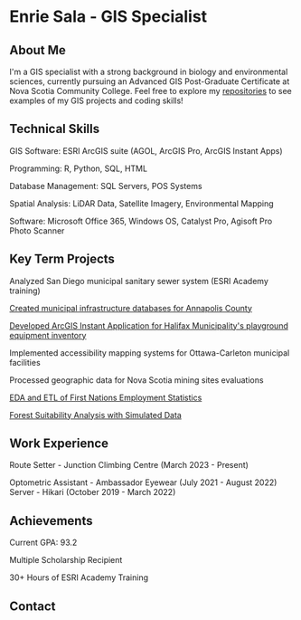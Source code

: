 # Enrie Sala - GIS Specialist
## About Me
I'm a GIS specialist with a strong background in biology and environmental sciences, currently pursuing an Advanced GIS Post-Graduate Certificate at Nova Scotia Community College. Feel free to explore my [repositories](https://github.com/EnrieSala/EnrieSala/tree/main/Assets) to see examples of my GIS projects and coding skills!

## Technical Skills
GIS Software: ESRI ArcGIS suite (AGOL, ArcGIS Pro, ArcGIS Instant Apps)

Programming: R, Python, SQL, HTML

Database Management: SQL Servers, POS Systems

Spatial Analysis: LiDAR Data, Satellite Imagery, Environmental Mapping

Software: Microsoft Office 365, Windows OS, Catalyst Pro, Agisoft Pro Photo Scanner

## Key Term Projects 

Analyzed San Diego municipal sanitary sewer system (ESRI Academy training)

[Created municipal infrastructure databases for Annapolis County](https://github.com/EnrieSala/EnrieSala/tree/main/Assets/LawrenceTownMap)

[Developed ArcGIS Instant Application for Halifax Municipality's playground equipment inventory](https://github.com/EnrieSala/EnrieSala/tree/main/Assets/HalifaxMunicipalityOutdoorRecEquipmentHeatMap)

Implemented accessibility mapping systems for Ottawa-Carleton municipal facilities

Processed geographic data for Nova Scotia mining sites evaluations

[EDA and ETL of First Nations Employment Statistics](https://github.com/EnrieSala/EnrieSala/tree/main/Assets/FirstNationsEmploymentStatisticsAnalysis)

[Forest Suitability Analysis with Simulated Data](https://github.com/EnrieSala/EnrieSala/tree/main/Assets/SimulatedHabitatAnalysis)
## Work Experience

Route Setter - Junction Climbing Centre (March 2023 - Present)

Optometric Assistant - Ambassador Eyewear (July 2021 - August 2022)
Server - Hikari (October 2019 - March 2022)
## Achievements

Current GPA: 93.2

Multiple Scholarship Recipient

30+ Hours of ESRI Academy Training
## Contact

